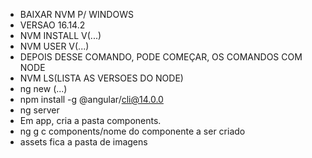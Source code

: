 * BAIXAR NVM P/ WINDOWS
* VERSAO 16.14.2
* NVM INSTALL V(...)
* NVM USER V(...)
* DEPOIS DESSE COMANDO, PODE COMEÇAR, OS COMANDOS COM NODE 
* NVM LS(LISTA AS VERSOES DO NODE)
* ng new (...)
* npm install -g @angular/cli@14.0.0
* ng server
* Em app, cria a pasta components.
* ng g c components/nome do componente a ser criado
* assets fica a pasta de imagens

